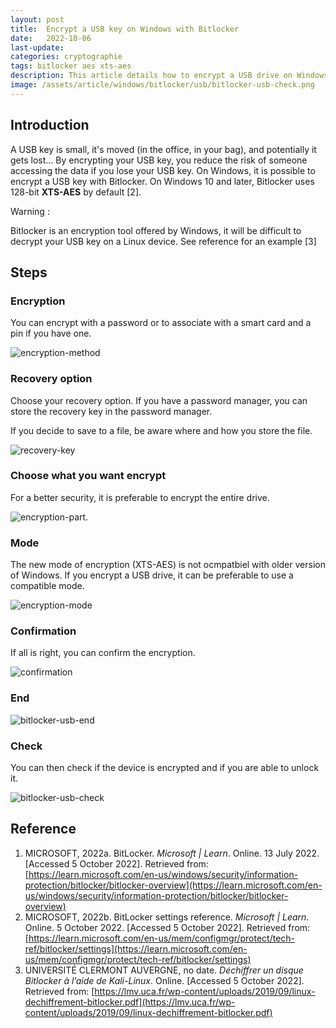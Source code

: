 ```yaml
---
layout: post
title:  Encrypt a USB key on Windows with Bitlocker
date:   2022-10-06
last-update: 
categories: cryptographie 
tags: bitlocker aes xts-aes
description: This article details how to encrypt a USB drive on Windows with Bitlocker
image: /assets/article/windows/bitlocker/usb/bitlocker-usb-check.png
---
```


## Introduction

A USB key is small, it's moved (in the office, in your bag), and potentially it gets lost... By encrypting your USB key, you reduce the risk of someone accessing the data if you lose your USB key. On Windows, it is possible to encrypt a USB key with Bitlocker. On Windows 10 and later, Bitlocker uses 128-bit **XTS-AES** by default [2].

Warning  :

Bitlocker is an encryption tool offered by Windows, it will be difficult to decrypt your USB key on a Linux device. See reference for an example [3]

## Steps

### Encryption

You can encrypt with a password or to associate with a smart card and a pin if you have one.

![encryption-method]({{site.url_complet}}/assets/article/windows/bitlocker/usb/bitlocker-usb-encryption-method.PNG)

### Recovery option

Choose  your recovery option. If you have a password manager, you can store the recovery key in the password manager.

If you decide to save to a file, be aware where and how you store the file.

![recovery-key]({{site.url_complet}}/assets/article/windows/bitlocker/usb/bitlocker-usb-recovery-key.PNG)

### Choose what you want encrypt

For a better security, it is preferable to encrypt the entire drive.

![encryption-part]({{site.url_complet}}/assets/article/windows/bitlocker/usb/bitlocker-usb-encryption-part.PNG).

### Mode

The new mode of encryption (XTS-AES) is not ocmpatbiel with older version of Windows. If you encrypt a USB drive, it can be preferable to use a compatible mode.

![encryption-mode]({{site.url_complet}}/assets/article/windows/bitlocker/usb/bitlocker-usb-encryption-mode.PNG)

### Confirmation

If all is right, you can confirm the encryption.

![confirmation]({{site.url_complet}}/assets/article/windows/bitlocker/usb/bitlocker-usb-confirmation.PNG)



### End

![bitlocker-usb-end]({{site.url_complet}}/assets/article/windows/bitlocker/usb/bitlocker-usb-end.PNG)



### Check

You can then check if the device is encrypted and if you are able to unlock it.

![bitlocker-usb-check]({{site.url_complet}}/assets/article/windows/bitlocker/usb/bitlocker-usb-check.png)



## Reference

1. MICROSOFT, 2022a. BitLocker. *Microsoft | Learn*. Online. 13 July 2022. [Accessed 5 October 2022]. Retrieved from: [https://learn.microsoft.com/en-us/windows/security/information-protection/bitlocker/bitlocker-overview](https://learn.microsoft.com/en-us/windows/security/information-protection/bitlocker/bitlocker-overview)
2. MICROSOFT, 2022b. BitLocker settings reference. *Microsoft | Learn*. Online. 5 October 2022. [Accessed 5 October 2022]. Retrieved from: [https://learn.microsoft.com/en-us/mem/configmgr/protect/tech-ref/bitlocker/settings](https://learn.microsoft.com/en-us/mem/configmgr/protect/tech-ref/bitlocker/settings)
3. UNIVERSITÉ CLERMONT AUVERGNE, no date. *Déchiffrer un disque Bitlocker à l’aide de Kali-Linux*. Online. [Accessed 5 October 2022]. Retrieved from: [https://lmv.uca.fr/wp-content/uploads/2019/09/linux-dechiffrement-bitlocker.pdf](https://lmv.uca.fr/wp-content/uploads/2019/09/linux-dechiffrement-bitlocker.pdf)
